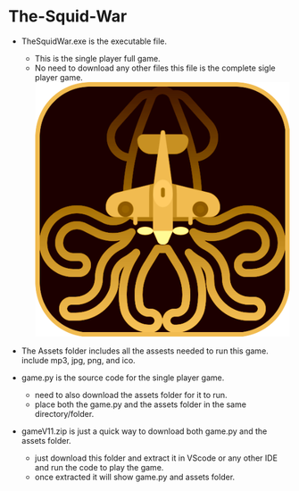 # The-Squid-War

- TheSquidWar.exe is the executable file. 
   - This is the single player full game.
   - No need to download any other files this file is the complete sigle player game.
   ![GameIcon](assets/squidp.png)

- The Assets folder includes all the assests needed to run this game. include mp3, jpg, png, and ico.


- game.py is the source code for the single player game.
  - need to also download the assets folder for it to run.
  - place both the game.py and the assets folder in the same directory/folder.


- gameV11.zip is just a quick way to download both game.py and the assets folder.
  - just download this folder and extract it in VScode or any other IDE and run the code to play the game.
  - once extracted it will show game.py and assets folder.

